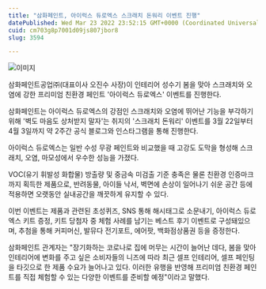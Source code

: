```yaml
---
title: "삼화페인트, 아이럭스 듀로엑스 스크래치 돈워리 이벤트 진행"
datePublished: Wed Mar 23 2022 23:52:15 GMT+0000 (Coordinated Universal Time)
cuid: cm703g8p7001d09js807jbor8
slug: 3594

---
```



![이미지](https://cdn.hashnode.com/res/hashnode/image/upload/v1739254881969/44927726-55c1-4216-8db7-2e56f433341e.jpeg)

삼화페인트공업㈜(대표이사 오진수 사장)이 인테리어 성수기 봄을 맞아 스크래치와 오염에 강한 프리미엄 친환경 페인트 '아이럭스 듀로엑스' 이벤트를 진행한다.

삼화페인트는 아이럭스 듀로엑스의 강점인 스크래치와 오염에 뛰어난 기능을 부각하기 위해 '벽도 마음도 상처받지 말자'는 취지의 '스크래치 돈워리' 이벤트를 3월 22일부터 4월 3일까지 약 2주간 공식 블로그와 인스타그램을 통해 진행한다.

아이럭스 듀로엑스는 일반 수성 무광 페인트와 비교했을 때 고강도 도막을 형성해 스크래치, 오염, 마모성에서 우수한 성능을 가졌다.

VOC(유기 휘발성 화합물) 방출량 및 중금속 미검출 기준 충족은 물론 친환경 인증마크까지 획득한 제품으로, 반려동물, 아이들 낙서, 벽면에 손상이 일어나기 쉬운 공간 등에 적용하면 오랫동안 실내공간을 깨끗하게 유지할 수 있다.

이번 이벤트는 제품과 관련된 초성퀴즈, SNS 통해 해시태그로 소문내기, 아이럭스 듀로엑스 키트 증정, 키트 당첨자 중 체험 사례를 남기는 베스트 후기 이벤트로 구성돼있으며, 추첨을 통해 커피머신, 발뮤다 전기포트, 에어팟, 백화점상품권 등을 증정한다.

삼화페인트 관계자는 "장기화하는 코로나로 집에 머무는 시간이 늘어난 데다, 봄을 맞아 인테리어에 변화를 주고 싶은 소비자들의 니즈에 따라 최근 셀프 인테리어, 셀프 페인팅을 타깃으로 한 제품 수요가 늘어나고 있다. 이러한 유행을 반영해 프리미엄 친환경 페인트를 직접 체험할 수 있는 다양한 이벤트를 준비할 예정"이라고 말했다.